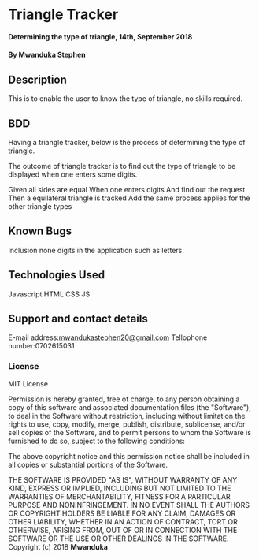 # Triangle Tracker
#### Determining the type of triangle, 14th, September 2018
#### By **Mwanduka Stephen**
## Description
This is to enable the user to know the type of triangle, no skills required.
## BDD
Having a triangle tracker, below is the process of determining the type of triangle.

The outcome of triangle tracker is to find out the type of triangle to be displayed when one enters some digits.

Given all sides are equal
When one enters digits
And find out the request
Then a equilateral triangle is tracked
Add the same process applies for the other triangle types
## Known Bugs
Inclusion none digits in the application such as letters.
## Technologies Used
Javascript
HTML
CSS
JS
## Support and contact details
E-mail address:mwandukastephen20@gmail.com
Tellophone number:0702615031
### License

MIT License

Permission is hereby granted, free of charge, to any person obtaining a copy
of this software and associated documentation files (the "Software"), to deal
in the Software without restriction, including without limitation the rights
to use, copy, modify, merge, publish, distribute, sublicense, and/or sell
copies of the Software, and to permit persons to whom the Software is
furnished to do so, subject to the following conditions:

The above copyright notice and this permission notice shall be included in all
copies or substantial portions of the Software.

THE SOFTWARE IS PROVIDED "AS IS", WITHOUT WARRANTY OF ANY KIND, EXPRESS OR
IMPLIED, INCLUDING BUT NOT LIMITED TO THE WARRANTIES OF MERCHANTABILITY,
FITNESS FOR A PARTICULAR PURPOSE AND NONINFRINGEMENT. IN NO EVENT SHALL THE
AUTHORS OR COPYRIGHT HOLDERS BE LIABLE FOR ANY CLAIM, DAMAGES OR OTHER
LIABILITY, WHETHER IN AN ACTION OF CONTRACT, TORT OR OTHERWISE, ARISING FROM,
OUT OF OR IN CONNECTION WITH THE SOFTWARE OR THE USE OR OTHER DEALINGS IN THE
SOFTWARE.
Copyright (c) 2018 **Mwanduka**
